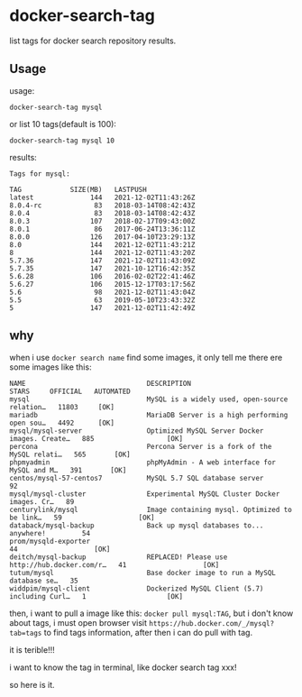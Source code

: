 # docker-search-tag

list tags for docker search repository results.

## Usage

usage:

```
docker-search-tag mysql
```

or list 10 tags(default is 100):

```
docker-search-tag mysql 10
```

results:

```
Tags for mysql:

TAG            SIZE(MB)   LASTPUSH
latest              144   2021-12-02T11:43:26Z
8.0.4-rc             83   2018-03-14T08:42:43Z
8.0.4                83   2018-03-14T08:42:43Z
8.0.3               107   2018-02-17T09:43:00Z
8.0.1                86   2017-06-24T13:36:11Z
8.0.0               126   2017-04-10T23:29:13Z
8.0                 144   2021-12-02T11:43:21Z
8                   144   2021-12-02T11:43:20Z
5.7.36              147   2021-12-02T11:43:09Z
5.7.35              147   2021-10-12T16:42:35Z
5.6.28              106   2016-02-02T22:41:46Z
5.6.27              106   2015-12-17T03:17:56Z
5.6                  98   2021-12-02T11:43:04Z
5.5                  63   2019-05-10T23:43:32Z
5                   147   2021-12-02T11:42:49Z
```

## why

when i use `docker search name` find some images, it only tell me there ere some images like this:

```
NAME                              DESCRIPTION                                     STARS     OFFICIAL   AUTOMATED
mysql                             MySQL is a widely used, open-source relation…   11803     [OK]
mariadb                           MariaDB Server is a high performing open sou…   4492      [OK]
mysql/mysql-server                Optimized MySQL Server Docker images. Create…   885                  [OK]
percona                           Percona Server is a fork of the MySQL relati…   565       [OK]
phpmyadmin                        phpMyAdmin - A web interface for MySQL and M…   391       [OK]
centos/mysql-57-centos7           MySQL 5.7 SQL database server                   92
mysql/mysql-cluster               Experimental MySQL Cluster Docker images. Cr…   89
centurylink/mysql                 Image containing mysql. Optimized to be link…   59                   [OK]
databack/mysql-backup             Back up mysql databases to... anywhere!         54
prom/mysqld-exporter                                                              44                   [OK]
deitch/mysql-backup               REPLACED! Please use http://hub.docker.com/r…   41                   [OK]
tutum/mysql                       Base docker image to run a MySQL database se…   35
widdpim/mysql-client              Dockerized MySQL Client (5.7) including Curl…   1                    [OK]
```

then, i want to pull a image like this: `docker pull mysql:TAG`, but i don't know about tags, i must open browser visit `https://hub.docker.com/_/mysql?tab=tags` to find tags information, after then i can do pull with tag.

it is terible!!! 

i want to know the tag in terminal, like docker search tag xxx!

so here is it.
